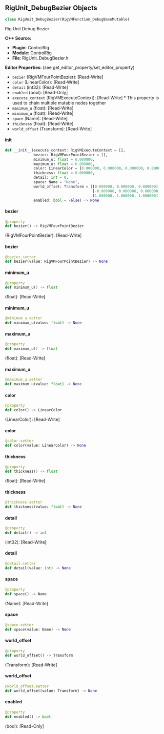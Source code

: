 ## RigUnit_DebugBezier Objects

```python
class RigUnit_DebugBezier(RigVMFunction_DebugBaseMutable)
```

Rig Unit Debug Bezier

**C++ Source:**

- **Plugin**: ControlRig
- **Module**: ControlRig
- **File**: RigUnit_DebugBezier.h

**Editor Properties:** (see get_editor_property/set_editor_property)

- ``bezier`` (RigVMFourPointBezier):  [Read-Write]
- ``color`` (LinearColor):  [Read-Write]
- ``detail`` (int32):  [Read-Write]
- ``enabled`` (bool):  [Read-Only]
- ``execute_context`` (RigVMExecuteContext):  [Read-Write] * This property is used to chain multiple mutable nodes together
- ``maximum_u`` (float):  [Read-Write]
- ``minimum_u`` (float):  [Read-Write]
- ``space`` (Name):  [Read-Write]
- ``thickness`` (float):  [Read-Write]
- ``world_offset`` (Transform):  [Read-Write]

<a id="unreal.RigUnit_DebugBezier.__init__"></a>

#### __init__

```python
def __init__(execute_context: RigVMExecuteContext = [],
             bezier: RigVMFourPointBezier = [],
             minimum_u: float = 0.000000,
             maximum_u: float = 0.000000,
             color: LinearColor = [0.000000, 0.000000, 0.000000, 0.000000],
             thickness: float = 0.000000,
             detail: int = 0,
             space: Name = "None",
             world_offset: Transform = [[0.000000, 0.000000, 0.000000],
                                        [-0.000000, 0.000000, 0.000000],
                                        [1.000000, 1.000000, 1.000000]],
             enabled: bool = False) -> None
```

<a id="unreal.RigUnit_DebugBezier.bezier"></a>

#### bezier

```python
@property
def bezier() -> RigVMFourPointBezier
```

(RigVMFourPointBezier):  [Read-Write]

<a id="unreal.RigUnit_DebugBezier.bezier"></a>

#### bezier

```python
@bezier.setter
def bezier(value: RigVMFourPointBezier) -> None
```

<a id="unreal.RigUnit_DebugBezier.minimum_u"></a>

#### minimum_u

```python
@property
def minimum_u() -> float
```

(float):  [Read-Write]

<a id="unreal.RigUnit_DebugBezier.minimum_u"></a>

#### minimum_u

```python
@minimum_u.setter
def minimum_u(value: float) -> None
```

<a id="unreal.RigUnit_DebugBezier.maximum_u"></a>

#### maximum_u

```python
@property
def maximum_u() -> float
```

(float):  [Read-Write]

<a id="unreal.RigUnit_DebugBezier.maximum_u"></a>

#### maximum_u

```python
@maximum_u.setter
def maximum_u(value: float) -> None
```

<a id="unreal.RigUnit_DebugBezier.color"></a>

#### color

```python
@property
def color() -> LinearColor
```

(LinearColor):  [Read-Write]

<a id="unreal.RigUnit_DebugBezier.color"></a>

#### color

```python
@color.setter
def color(value: LinearColor) -> None
```

<a id="unreal.RigUnit_DebugBezier.thickness"></a>

#### thickness

```python
@property
def thickness() -> float
```

(float):  [Read-Write]

<a id="unreal.RigUnit_DebugBezier.thickness"></a>

#### thickness

```python
@thickness.setter
def thickness(value: float) -> None
```

<a id="unreal.RigUnit_DebugBezier.detail"></a>

#### detail

```python
@property
def detail() -> int
```

(int32):  [Read-Write]

<a id="unreal.RigUnit_DebugBezier.detail"></a>

#### detail

```python
@detail.setter
def detail(value: int) -> None
```

<a id="unreal.RigUnit_DebugBezier.space"></a>

#### space

```python
@property
def space() -> Name
```

(Name):  [Read-Write]

<a id="unreal.RigUnit_DebugBezier.space"></a>

#### space

```python
@space.setter
def space(value: Name) -> None
```

<a id="unreal.RigUnit_DebugBezier.world_offset"></a>

#### world_offset

```python
@property
def world_offset() -> Transform
```

(Transform):  [Read-Write]

<a id="unreal.RigUnit_DebugBezier.world_offset"></a>

#### world_offset

```python
@world_offset.setter
def world_offset(value: Transform) -> None
```

<a id="unreal.RigUnit_DebugBezier.enabled"></a>

#### enabled

```python
@property
def enabled() -> bool
```

(bool):  [Read-Only]

<a id="unreal.RigUnit_DebugBezierItemSpace"></a>